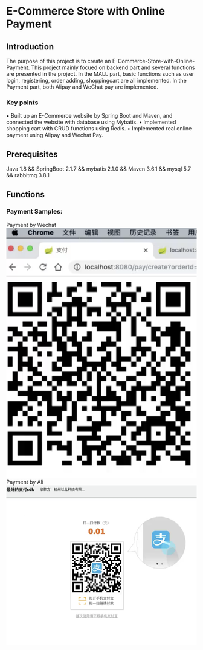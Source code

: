 E-Commerce Store with Online Payment
=================
Introduction
-----------
The purpose of this project is to create an E-Commerce-Store-with-Online-Payment. This project mainly focued on backend part and several functions are presented in the project. In the MALL part, basic functions such as user login, registering, order adding, shoppingcart are all implemented. In the Payment part, both Alipay and WeChat pay are implemented.

### Key points
• Built up an E-Commerce website by Spring Boot and Maven, and connected the website with database using Mybatis.
• Implemented shopping cart with CRUD functions using Redis.
• Implemented real online payment using Alipay and Wechat Pay.


Prerequisites
----------
Java 1.8 &&
SpringBoot 2.1.7 &&
mybatis 2.1.0 &&
Maven 3.6.1 &&
mysql 5.7 &&
rabbitmq 3.8.1 

Functions
-------------
### Payment Samples:
Payment by Wechat
![github](https://github.com/momodidi119/E-Commerce-Store-with-Online-Payment/blob/master/img/wechat.png)
Payment by Ali
![github](https://github.com/momodidi119/E-Commerce-Store-with-Online-Payment/blob/master/img/ali.png)
